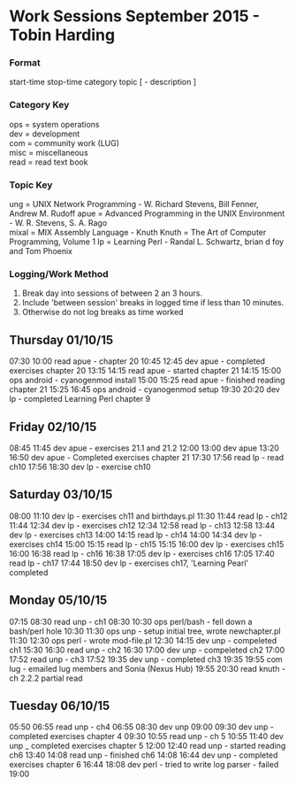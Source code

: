 Work Sessions September 2015 - Tobin Harding
============================================

### Format #
start-time stop-time category topic [ - description ]

### Category Key #
ops = system operations  
dev = development  
com = community work (LUG)  
misc = miscellaneous  
read = read text book

### Topic Key #
ung = UNIX Network Programming - W. Richard Stevens, Bill Fenner, Andrew M. Rudoff
apue = Advanced Programming in the UNIX Environment - W. R. Stevens, S. A. Rago  
mixal = MIX Assembly Language - Knuth
Knuth = The Art of Computer Programming, Volume 1
lp = Learning Perl - Randal L. Schwartz, brian d foy and Tom Phoenix

### Logging/Work Method #
1. Break day into sessions of between 2 an 3 hours.  
2. Include 'between session' breaks in logged time if less than 10 minutes.  
3. Otherwise do not log breaks as time worked  

Thursday 01/10/15
-----------------
07:30 10:00 read apue - chapter 20
10:45 12:45 dev apue - completed exercises chapter 20
13:15 14:15 read apue - started chapter 21
14:15 15:00 ops android - cyanogenmod install
15:00 15:25 read apue - finished reading chapter 21
15:25 16:45 ops android - cyanogenmod setup
19:30 20:20 dev lp - completed Learning Perl chapter 9

Friday 02/10/15
---------------
08:45 11:45 dev apue - exercises 21.1 and 21.2
12:00 13:00 dev apue
13:20 16:50 dev apue - Completed exercises chapter 21
17:30 17:56 read lp - read ch10
17:56 18:30 dev lp - exercise ch10

Saturday 03/10/15
---------------
08:00 11:10 dev lp - exercises ch11 and birthdays.pl
11:30 11:44 read lp - ch12
11:44 12:34 dev lp - exercises ch12
12:34 12:58 read lp - ch13
12:58 13:44 dev lp - exercises ch13
14:00 14:15 read lp - ch14
14:00 14:34 dev lp - exercises ch14
15:00 15:15 read lp - ch15
15:15 16:00 dev lp - exercises ch15
16:00 16:38 read lp - ch16
16:38 17:05 dev lp - exercises ch16
17:05 17:40 read lp - ch17
17:44 18:50 dev lp - exercises ch17, 'Learning Pearl' completed

Monday 05/10/15
---------------
07:15 08:30 read unp - ch1
08:30 10:30 ops perl/bash - fell down a bash/perl hole
10:30 11:30 ops unp - setup initial tree, wrote newchapter.pl
11:30 12:30 ops perl - wrote mod-file.pl
12:30 14:15 dev unp - compeleted ch1
15:30 16:30 read unp - ch2
16:30 17:00 dev unp - compeleted ch2
17:00 17:52 read unp - ch3
17:52 19:35 dev unp - completed ch3
19:35 19:55 com lug - emailed lug members and Sonia (Nexus Hub)
19:55 20:30 read knuth - ch 2.2.2 partial read

Tuesday 06/10/15
----------------
05:50 06:55 read unp - ch4
06:55 08:30 dev unp
09:00 09:30 dev unp - completed exercises chapter 4
09:30 10:55 read unp - ch 5
10:55 11:40 dev unp _ completed exercises chapter 5
12:00 12:40 read unp - started reading ch6
13:40 14:08 read unp - finished ch6
14:08 16:44 dev unp - completed exercises chapter 6
16:44 18:08 dev perl - tried to write log parser - failed
19:00
